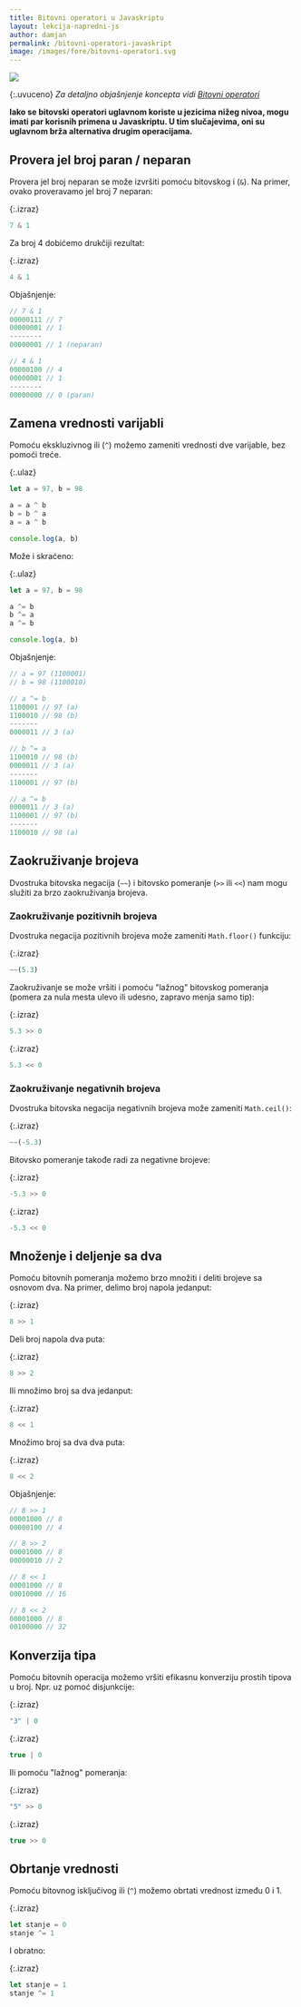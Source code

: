 ```yaml
---
title: Bitovni operatori u Javaskriptu
layout: lekcija-napredni-js
author: damjan
permalink: /bitovni-operatori-javaskript
image: /images/fore/bitovni-operatori.svg
---
```


![]({{page.image}})

{:.uvuceno}
*Za detaljno objašnjenje koncepta vidi [Bitovni operatori](/bitovni-operatori)*

**Iako se bitovski operatori uglavnom koriste u jezicima nižeg nivoa, mogu imati par korisnih primena u Javaskriptu. U tim slučajevima, oni su uglavnom brža alternativa drugim operacijama.**

## Provera jel broj paran / neparan

Provera jel broj neparan se može izvršiti pomoću bitovskog i (`&`). Na primer, ovako proveravamo jel broj 7 neparan:

{:.izraz}
```js
7 & 1
```

Za broj 4 dobićemo drukčiji rezultat:

{:.izraz}
```js
4 & 1
```

Objašnjenje:

```js
// 7 & 1
00000111 // 7
00000001 // 1
--------
00000001 // 1 (neparan)

// 4 & 1
00000100 // 4
00000001 // 1
--------
00000000 // 0 (paran)
```

## Zamena vrednosti varijabli

Pomoću ekskluzivnog ili (`^`) možemo zameniti vrednosti dve varijable, bez pomoći treće.

{:.ulaz}
```js
let a = 97, b = 98

a = a ^ b
b = b ^ a
a = a ^ b

console.log(a, b)
```

Može i skraćeno:

{:.ulaz}
```js
let a = 97, b = 98

a ^= b
b ^= a
a ^= b

console.log(a, b)
```

Objašnjenje:

```js
// a = 97 (1100001)
// b = 98 (1100010)

// a ^= b
1100001 // 97 (a)
1100010 // 98 (b)
-------
0000011 // 3 (a)

// b ^= a
1100010 // 98 (b)
0000011 // 3 (a)
-------
1100001 // 97 (b)

// a ^= b
0000011 // 3 (a)
1100001 // 97 (b)
-------
1100010 // 98 (a)
```

## Zaokruživanje brojeva

Dvostruka bitovska negacija (`~~`) i bitovsko pomeranje (`>>` ili `<<`) nam mogu služiti za brzo zaokruživanja brojeva.

### Zaokruživanje pozitivnih brojeva

Dvostruka negacija pozitivnih brojeva može zameniti `Math.floor()` funkciju:

{:.izraz}
```js
~~(5.3)
```

Zaokruživanje se može vršiti i pomoću "lažnog" bitovskog pomeranja (pomera za nula mesta ulevo ili udesno, zapravo menja samo tip):

{:.izraz}
```js
5.3 >> 0
```

{:.izraz}
```js
5.3 << 0
```

### Zaokruživanje negativnih brojeva

Dvostruka bitovska negacija negativnih brojeva može zameniti `Math.ceil()`:

{:.izraz}
```js
~~(-5.3)
```

Bitovsko pomeranje takođe radi za negativne brojeve:

{:.izraz}
```js
-5.3 >> 0
```

{:.izraz}
```js
-5.3 << 0
```

## Množenje i deljenje sa dva

Pomoću bitovnih pomeranja možemo brzo množiti i deliti brojeve sa osnovom dva. Na primer, delimo broj napola jedanput:

{:.izraz}
```js
8 >> 1
```

Deli broj napola dva puta:

{:.izraz}
```js
8 >> 2
```

Ili množimo broj sa dva jedanput:

{:.izraz}
```js
8 << 1
```

Množimo broj sa dva dva puta:

{:.izraz}
```js
8 << 2
```

Objašnjenje:

```js
// 8 >> 1
00001000 // 8
00000100 // 4

// 8 >> 2
00001000 // 8
00000010 // 2

// 8 << 1
00001000 // 8
00010000 // 16

// 8 << 2
00001000 // 8
00100000 // 32
```

## Konverzija tipa

Pomoću bitovnih operacija možemo vršiti efikasnu konverziju prostih tipova u broj. Npr. uz pomoć disjunkcije:

{:.izraz}
```js
"3" | 0
```

{:.izraz}
```js
true | 0
```

Ili pomoću "lažnog" pomeranja:

{:.izraz}
```js
"5" >> 0
```

{:.izraz}
```js
true >> 0
```

## Obrtanje vrednosti

Pomoću bitovnog isključivog ili (`^`) možemo obrtati vrednost između 0 i 1.

{:.izraz}
```js
let stanje = 0
stanje ^= 1
```

I obratno:

{:.izraz}
```js
let stanje = 1
stanje ^= 1
```
